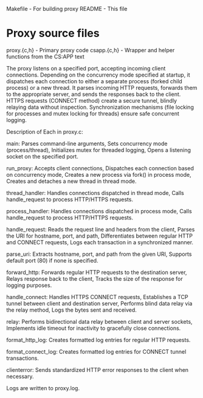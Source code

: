Makefile	- For building proxy
README		- This file

# Proxy source files
proxy.{c,h}	- Primary proxy code
csapp.{c,h}	- Wrapper and helper functions from the CS:APP text

The proxy listens on a specified port, accepting incoming client connections. Depending on the concurrency mode specified at startup, it dispatches each connection to either a separate process (forked child process) or a new thread. It parses incoming HTTP requests, forwards them to the appropriate server, and sends the responses back to the client. HTTPS requests (CONNECT method) create a secure tunnel, blindly relaying data without inspection. Synchronization mechanisms (file locking for processes and mutex locking for threads) ensure safe concurrent logging.

Description of Each in proxy.c:

main: Parses command-line arguments, Sets concurrency mode (process/thread), Initializes mutex for threaded logging, Opens a listening socket on the specified port. 

run_proxy: Accepts client connections, Dispatches each connection based on concurrency mode, Creates a new process via fork() in process mode, Creates and detaches a new thread in thread mode.

thread_handler: Handles connections dispatched in thread mode, Calls handle_request to process HTTP/HTTPS requests.

process_handler: Handles connections dispatched in process mode, Calls handle_request to process HTTP/HTTPS requests.

handle_request: Reads the request line and headers from the client, Parses the URI for hostname, port, and path, Differentiates between regular HTTP and CONNECT requests, Logs each transaction in a synchronized manner.

parse_uri: Extracts hostname, port, and path from the given URI, Supports default port (80) if none is specified.

forward_http: Forwards regular HTTP requests to the destination server, Relays response back to the client, Tracks the size of the response for logging purposes.

handle_connect: Handles HTTPS CONNECT requests, Establishes a TCP tunnel between client and destination server, Performs blind data relay via the relay method, Logs the bytes sent and received.

relay: Performs bidirectional data relay between client and server sockets, Implements idle timeout for inactivity to gracefully close connections.

format_http_log: Creates formatted log entries for regular HTTP requests.

format_connect_log: Creates formatted log entries for CONNECT tunnel transactions.

clienterror: Sends standardized HTTP error responses to the client when necessary.

Logs are written to proxy.log.
